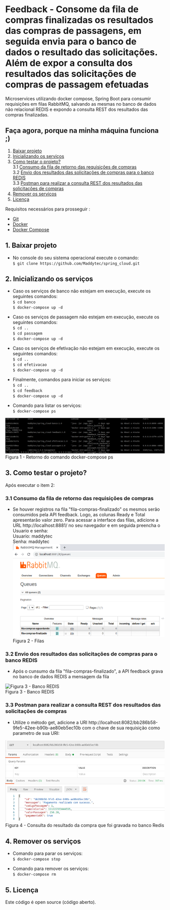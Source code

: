 # Feedback - Consome da fila de compras finalizadas os resultados das compras de passagens, em seguida envia para o banco de dados o resultado das solicitações. Além de expor a consulta dos resultados das solicitações de compras de passagem efetuadas

Microservices utilizando docker compose, Spring Boot para consumir requisições em filas RabbitMQ, salvando as mesmas no banco de dados não relacional REDIS e expondo a consulta REST dos resultados das compras finalizadas.  

## Faça agora, porque na minha máquina funciona ;)
1. [Baixar projeto](#1-baixar-projeto)
2. [Inicializando os serviços](#2-inicializando-os-serviços)
3. [Como testar o projeto?](#3-como-testar-o-projeto)
<br> 3.1 [Consumo da fila de retorno das requisições de compras](#31-Consumo-da-fila-de-retorno-das-requisições-de-compras)
<br>3.2 [Envio dos resultados das solicitações de compras para o banco REDIS](#32-Envio-dos-resultados-das-solicitações-de-compras-para-o-banco-REDIS)
<br>3.3 [Postman para realizar a consulta REST dos resultados das solicitações de compras](#33-Postman-para-realizar-a-consulta-REST-dos-resultados-das-solicitações-de-compras)
4. [Remover os serviços](#4-remover-os-servi%C3%A7os)
5. [Licença](#5-licença)


Requisitos necessários para prosseguir :
*  [Git](https://git-scm.com/downloads)
*  [Docker](https://docs.docker.com/get-docker/)
*  [Docker Compose](https://docs.docker.com/compose/install/)

## 1. Baixar projeto
- No console do seu sistema operacional execute o comando: 
<br>`$ git clone https://github.com/Maddytec/spring_cloud.git`

## 2. Inicializando os serviços

- Caso os serviços de banco não estejam em execução, execute os seguintes comandos:
 <br>`$ cd banco`
 <br>`$ docker-compose up -d`

- Caso os serviços de passagem não estejam em execução, execute os seguintes comandos:
 <br>`$ cd ..`
 <br>`$ cd passagem`
 <br>`$ docker-compose up -d`

- Caso os serviços de efetivação não estejam em execução, execute os seguintes comandos:
 <br>`$ cd ..`
 <br>`$ cd efetivacao`
 <br>`$ docker-compose up -d`

- Finalmente, comandos para iniciar os serviços:
<br>`$ cd ..`
<br>`$ cd feedback`
<br>`$ docker-compose up -d`

- Comando para listar os serviços:
<br>`$ docker-compose ps`

![Figura 1 - Retorno do comando docker-compose ps](image/ps.png)
<br>Figura 1 - Retorno do comando docker-compose ps

## 3. Como testar o projeto?

Após executar o item 2:
  
### 3.1 Consumo da fila de retorno das requisições de compras

- Se houver registros na fila "fila-compras-finalizado" os mesmos serão consumidos pela API feedback. Logo, as colunas Ready e Total apresentarão valor zero. Para acessar a interface das filas, adicione a URL http://localhost:8881/ no seu navegador e em seguida preencha o Usuario e senha:
<br>Usuario: maddytec
<br>Senha: maddytec
<br>![Figura 2 - Filas](image/filas.png)
<br>Figura 2 - Filas
  
### 3.2 Envio dos resultados das solicitações de compras para o banco REDIS
 
 - Após o cunsumo da fila "fila-compras-finalizado", a API feedback grava no banco de dados REDIS a mensagem da fila

![Figura 3 - Banco REDIS](image/redis.png)
<br>Figura 3 - Banco REDIS


### 3.3 Postman para realizar a consulta REST dos resultados das solicitações de compras

 - Utilize o método get, adicione a URI http://localhost:8082/bb286b58-9fe5-42ee-b90b-ae80eb5ec10b com o chave de sua requisição como parametro de sua URI:

![Figura 4 - Consulta do resultado da compra que foi gravada no banco Redis](image/retorno_positivo.png)
<br>Figura 4 - Consulta do resultado da compra que foi gravada no banco Redis

 
## 4. Remover os serviços
- Comando para parar os serviços:
<br>`$ docker-compose stop`

- Comando para remover os serviços:
<br>`$ docker-compose rm`

## 5. Licença

Este código é open source (código aberto).
